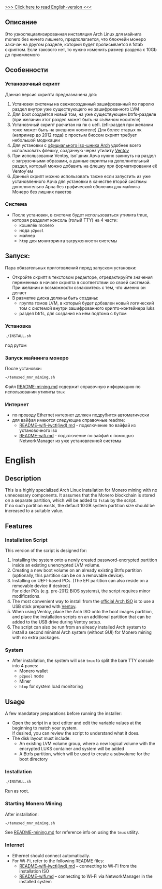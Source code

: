 [>>> Click here to read English-version <<<](README.md#English)

## Описание
Это узкоспециализированная инсталяция Arch Linux для майнига monero без ничего лишнего, предполагается, что блокчейн монеро закачан на другом разделе, который будет прописывается в fstab скриптом.
Если такового нет, то нужно изменить размер раздела с 10Gb до приемлемого
## Особенности
### Установочный скрипт
Данная версия скрипта предназначена для:
1) Установки системы на свежесозданный зашифрованный по паролю раздел внутри уже существующего не зашифрованного LVM
2) Для boot создаётся новый том, на уже существующем btrfs-разделе (при желании этот раздел может быть на съёмном носителе)
3) Установчный скрипт расчитан на пк с uefi.  (efi-раздел при желании тоже может быть на внешнем носителе)
Для более старых пк (например до 2012 года) с простым биосом скрипт требует небольшой модикации
4) Для установки с [официального iso-шника Arch](https://archlinux.org/download/) удобнее всего использовать флешку, созданную через утилиту [Ventoy](https://github.com/ventoy/Ventoy)
5) При использовании Ventoy, iso'шник Арча нужно закинуть на раздел с загрузочными образами, а данные скрипты на дополнительный раздел, который можно добавить на флешку при форматировании её Ventoy'ем
6) Данный скрипт можно использовать также если запустить из уже установленного Арча для установки в качестве второй системы дополнительно Арча без графической оболочки для майнига Монеро без лишних пакетов
### Система
* После установки, в системе будет использоваться утилита tmux, которая разделит консоль (голый TTY) на 4 части:
  * кошелёк monero
  * нода `p2pool`
  * майнер
  * `htop` для мониторинта загруженности системы
## Запуск:
Пара обязательных приготовлений перед запуском установки:

* Откройте скрипт в текстовом редакторе, отредактируйте значения переменных в начале скрипта в соответствии со своей системой. При желании и возможности ознакомтесь с тем, что именно он делает
* В разметке диска должны быть созданы:
  * группа томов LVM, в который будет добавлен новый логический том с системой внутри зашифрованного крипто-контейнера luks
  * раздел btrfs, для создания на нём подтома с бутом
### Установка
```bash
./INSTALL.sh
```
под рутом
### Запуск майнинга монеро
После установки:
```bash
~/temuxed_mnr_mining.sh
```
Файл [README-mining.md](README-mining.md) содержит справочную информацию по использовании утилиты `tmux`
### Интернет
* по проводу Ethernet интернет должен подрубится автоматически
* для вайфая имеются следующие справочные readme:
  * [README-wifi-iwctl(iwd).md](README-wifi-iwctl(iwd).md) - подключение по вайфай из установочного iso
  * [README-wifi.md](README-wifi.md) - подключение по вайфай с помощью NetworkManager из уже установленной системы

# English
## Description

This is a highly specialized Arch Linux installation for Monero mining with no unnecessary components. It assumes that the Monero blockchain is stored on a separate partition, which will be added to `fstab` by the script.  
If no such partition exists, the default 10 GB system partition size should be increased to a suitable value.

## Features

### Installation Script

This version of the script is designed for:

1. Installing the system onto a newly created password-encrypted partition inside an existing unencrypted LVM volume.
2. Creating a new boot volume on an already existing Btrfs partition (optionally, this partition can be on a removable device).
3. Installing on UEFI-based PCs. (The EFI partition can also reside on a removable device if desired.)  
   For older PCs (e.g. pre-2012 BIOS systems), the script requires minor modifications.
4. The most convenient way to install from the [official Arch ISO](https://archlinux.org/download/) is to use a USB stick prepared with [Ventoy](https://github.com/ventoy/Ventoy).
5. When using Ventoy, place the Arch ISO onto the boot images partition, and place the installation scripts on an additional partition that can be added to the USB drive during Ventoy setup.
6. The script can also be run from an already installed Arch system to install a second minimal Arch system (without GUI) for Monero mining with no extra packages.

### System

* After installation, the system will use `tmux` to split the bare TTY console into 4 panes:
  * Monero wallet
  * `p2pool` node
  * Miner
  * `htop` for system load monitoring

## Usage

A few mandatory preparations before running the installer:

* Open the script in a text editor and edit the variable values at the beginning to match your system.  
  If desired, you can review the script to understand what it does.
* The disk layout must include:
  * An existing LVM volume group, where a new logical volume with the encrypted LUKS container and system will be added
  * A Btrfs partition, which will be used to create a subvolume for the boot directory

### Installation

```bash
./INSTALL.sh
```

Run as root.

### Starting Monero Mining

After installation:

```bash
~/temuxed_mnr_mining.sh
```

See [README-mining.md](README-mining.md) for reference info on using the `tmux` utility.

### Internet

* Ethernet should connect automatically.
* For Wi-Fi, refer to the following README files:
  * [README-wifi-iwctl(iwd).md](README-wifi-iwctl(iwd).md) – connecting to Wi-Fi from the installation ISO
  * [README-wifi.md](README-wifi.md) – connecting to Wi-Fi via NetworkManager in the installed system
